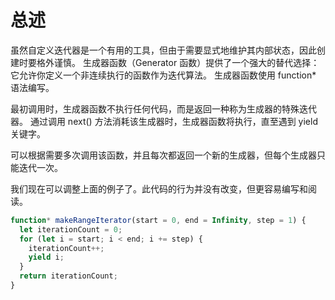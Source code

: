 # 总述

虽然自定义迭代器是一个有用的工具，但由于需要显式地维护其内部状态，因此创建时要格外谨慎。
生成器函数（Generator 函数）提供了一个强大的替代选择：它允许你定义一个非连续执行的函数作为迭代算法。
生成器函数使用 function* 语法编写。


最初调用时，生成器函数不执行任何代码，而是返回一种称为生成器的特殊迭代器。
通过调用 next() 方法消耗该生成器时，生成器函数将执行，直至遇到 yield 关键字。


可以根据需要多次调用该函数，并且每次都返回一个新的生成器，但每个生成器只能迭代一次。


我们现在可以调整上面的例子了。此代码的行为并没有改变，但更容易编写和阅读。


```javascript
function* makeRangeIterator(start = 0, end = Infinity, step = 1) {
  let iterationCount = 0;
  for (let i = start; i < end; i += step) {
    iterationCount++;
    yield i;
  }
  return iterationCount;
}
```